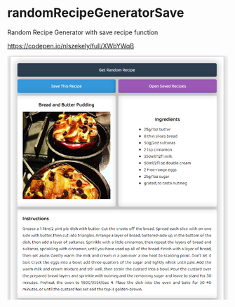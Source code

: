 # randomRecipeGeneratorSave
Random Recipe Generator with save recipe function 

https://codepen.io/nlszekely/full/XWbYWqB

![Demo-Img](img.PNG)
